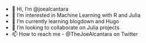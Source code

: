 - 👋 Hi, I’m @joealcantara
- 👀 I’m interested in Machine Learning with R and Julia
- 🌱 I’m currently learning blogdown and Hugo
- 💞️ I’m looking to collaborate on Julia projects
- 📫 How to reach me - @TheJoeAlcantara on Twitter

<!---
joealcantara/joealcantara is a ✨ special ✨ repository because its `README.md` (this file) appears on your GitHub profile.
You can click the Preview link to take a look at your changes.
--->
